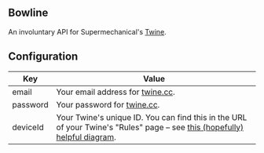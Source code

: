 Bowline
-------

An involuntary API for Supermechanical's [Twine][0].

## Configuration

Key      | Value
-------- | -----
email    | Your email address for [twine.cc][1].
password | Your password for [twine.cc][1].
deviceId | Your Twine's unique ID. You can find this in the URL of your Twine's "Rules" page – see [this (hopefully) helpful diagram][2].

[0]: http://supermechanical.com/twine/
[1]: https://twine.cc/login
[2]: http://cl.ly/TeNO/Screen_Shot_2014-01-30_at_12.40.48_PM.jpg
